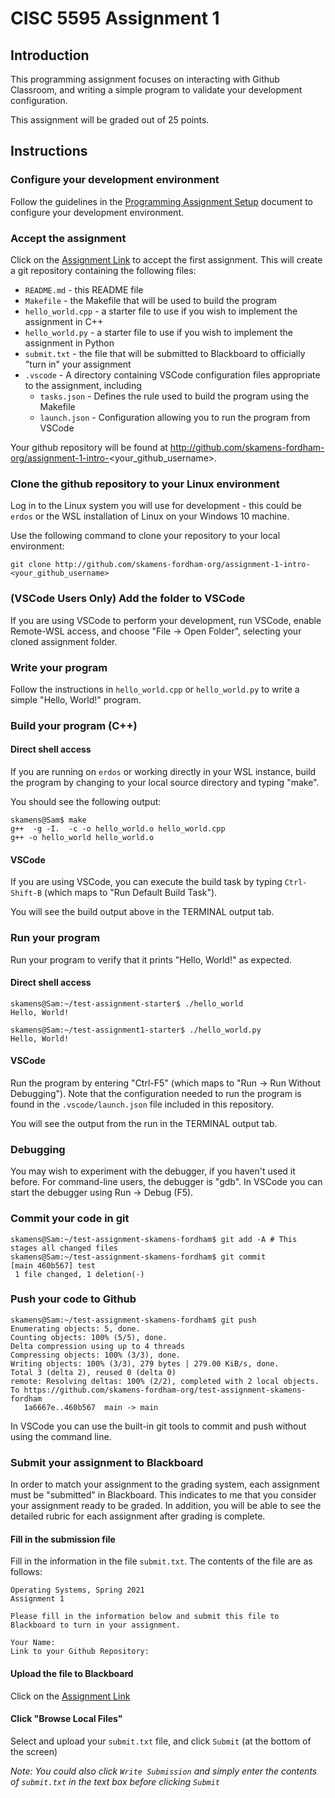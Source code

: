 # CISC 5595 Assignment 1

## Introduction

This programming assignment focuses on interacting with Github Classroom, and writing a simple program to validate your development configuration.

This assignment will be graded out of 25 points.

## Instructions
### Configure your development environment
Follow the guidelines in the [Programming Assignment Setup](https://docs.google.com/document/d/1lHtKhu-f2EiWcJhHt3aGLr5e0bN1lyeKXfYha4J3WK8/edit?usp=sharing) document to configure your development environment.
### Accept the assignment
Click on the [Assignment Link](https://classroom.github.com/a/G2vDLPmK) to accept the first assignment. This will create a git repository containing the following files:
* `README.md` - this README file
* `Makefile` - the Makefile that will be used to build the program
* `hello_world.cpp` - a starter file to use if you wish to implement the assignment in C++
* `hello_world.py` - a starter file to use if you wish to implement the assignment in Python
* `submit.txt` - the file that will be submitted to Blackboard to officially "turn in" your assignment
* `.vscode` - A directory containing VSCode configuration files appropriate to the assignment, including
  *  `tasks.json` - Defines the rule used to build the program using the Makefile
  *  `launch.json` - Configuration allowing you to run the program from VSCode

Your github repository will be found at http://github.com/skamens-fordham-org/assignment-1-intro-<your_github_username>.
### Clone the github repository to your Linux environment
Log in to the Linux system you will use for development - this could be `erdos` or the WSL installation of Linux on your Windows 10 machine.

Use the following command to clone your repository to your local environment:

`git clone http://github.com/skamens-fordham-org/assignment-1-intro-<your_github_username>`
### (VSCode Users Only) Add the folder to VSCode
If you are using VSCode to perform your development, run VSCode, enable Remote-WSL access, and choose "File -> Open Folder", selecting your cloned assignment folder.

### Write your program
Follow the instructions in `hello_world.cpp` or `hello_world.py` to write a simple "Hello, World!" program.

### Build your program (C++)
#### Direct shell access
If you are running on `erdos` or working directly in your WSL instance, build the program by changing to your local source directory and typing "make". 

You should see the following output:
```
skamens@Sam$ make
g++  -g -I.  -c -o hello_world.o hello_world.cpp
g++ -o hello_world hello_world.o
```
#### VSCode
If you are using VSCode, you can execute the build task by typing `Ctrl-Shift-B` (which maps to "Run Default Build Task"). 

You will see the build output above in the TERMINAL output tab.

### Run your program
Run your program to verify that it prints "Hello, World!" as expected. 
#### Direct shell access
```
skamens@Sam:~/test-assignment-starter$ ./hello_world
Hello, World!
```

```
skamens@Sam:~/test-assignment1-starter$ ./hello_world.py
Hello, World!
```
#### VSCode
Run the program by entering "Ctrl-F5" (which maps to "Run -> Run Without Debugging"). Note that the configuration needed to run the program is found in the `.vscode/launch.json` file included in this repository.

You will see the output from the run in the TERMINAL output tab.

### Debugging
You may wish to experiment with the debugger, if you haven't used it before. For command-line users, the debugger is "gdb". In VSCode you can start the debugger using Run -> Debug (F5). 

### Commit your code in git

```
skamens@Sam:~/test-assignment-skamens-fordham$ git add -A # This stages all changed files
skamens@Sam:~/test-assignment-skamens-fordham$ git commit
[main 460b567] test
 1 file changed, 1 deletion(-)
```

### Push your code to Github

```
skamens@Sam:~/test-assignment-skamens-fordham$ git push
Enumerating objects: 5, done.
Counting objects: 100% (5/5), done.
Delta compression using up to 4 threads
Compressing objects: 100% (3/3), done.
Writing objects: 100% (3/3), 279 bytes | 279.00 KiB/s, done.
Total 3 (delta 2), reused 0 (delta 0)
remote: Resolving deltas: 100% (2/2), completed with 2 local objects.
To https://github.com/skamens-fordham-org/test-assignment-skamens-fordham
   1a6667e..460b567  main -> main
```
In VSCode you can use the built-in git tools to commit and push without using the command line.

### Submit your assignment to Blackboard
In order to match your assignment to the grading system, each assignment must be "submitted" in Blackboard. This indicates to me that you consider your assignment ready to be graded. In addition, you will be able to see the detailed rubric for each assignment after grading is complete.

#### Fill in the submission file
Fill in the information in the file `submit.txt`. The contents of the file are as follows:

```
Operating Systems, Spring 2021
Assignment 1

Please fill in the information below and submit this file to Blackboard to turn in your assignment.

Your Name:
Link to your Github Repository: 
```
#### Upload the file to Blackboard
Click on the [Assignment Link](https://fordham.blackboard.com/webapps/assignment/uploadAssignment?content_id=_3599498_1&course_id=_6112339_1)

#### Click "Browse Local Files"

Select and upload your `submit.txt` file, and click `Submit` (at the bottom of the screen)

_Note: You could also click `Write Submission` and simply enter the contents of `submit.txt` in the text box before clicking `Submit`_




